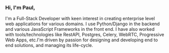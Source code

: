 ### Hi, I'm Paul,


I'm a Full-Stack Developer with keen interest in creating enterprise level web applications for various domains. I use Python/Django in the backend and various JavaScript Frameworks in the front end. I have also worked with tools/technologies like RestAPI, Postgres, Celery, WebRTC,  Progressive Web Apps, etc.I'm driven by passion for designing and developing end to end solutions, and managing its life-cycle.
